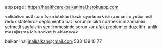 app page : https://healthcare-balkaninal.herokuapp.com

validation
auth
tum form istekleri hazir uyarlamak icin zamanim yetismedi
redux statelerde deplomentta bazi sorunlar cikti cozmek icin zamanim yetmedi sayfalarin yenilenmesinde sorun var ufak problemler duzeltilir.
anlik mesajlasma icin socket io eklenecek

balkan inal
inalbalkan@gmail.com
533 139 10 77
